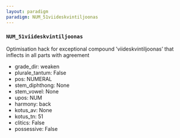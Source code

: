 ```yaml
---
layout: paradigm
paradigm: NUM_51viideskvintiljoonas
---
```

### ` NUM_51viideskvintiljoonas `

Optimisation hack for exceptional compound ’viideskvintiljoonas’ that inflects in all parts with agreement
* grade_dir: weaken
* plurale_tantum: False
* pos: NUMERAL
* stem_diphthong: None
* stem_vowel: None
* upos: NUM
* harmony: back
* kotus_av: None
* kotus_tn: 51
* clitics: False
* possessive: False
